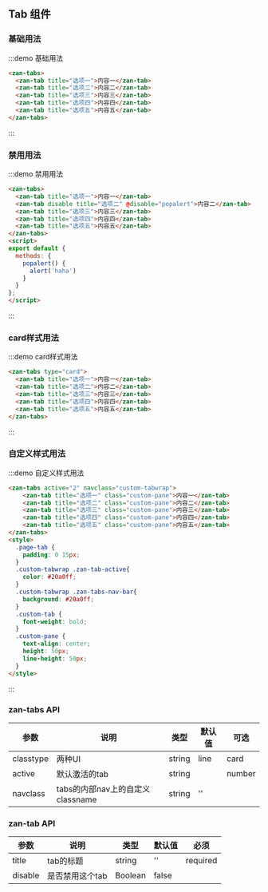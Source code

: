 <style>
@component-namespace demo {
  @b tab {
    .zan-tabs-pane {
      background-color: #fff;
      padding: 20px;
    }
  }
}
</style>

## Tab 组件

### 基础用法

:::demo 基础用法
```html
<zan-tabs>
  <zan-tab title="选项一">内容一</zan-tab>
  <zan-tab title="选项二">内容二</zan-tab>
  <zan-tab title="选项三">内容三</zan-tab>
  <zan-tab title="选项四">内容四</zan-tab>
  <zan-tab title="选项五">内容五</zan-tab>
</zan-tabs>
```

<script>
export default {
  methods: {
    popalert() {
      alert('haha')
    }
  }
};
</script>
:::
### 禁用用法
:::demo 禁用用法
```html
<zan-tabs>
  <zan-tab title="选项一">内容一</zan-tab>
  <zan-tab disable title="选项二" @disable="popalert">内容二</zan-tab>
  <zan-tab title="选项三">内容三</zan-tab>
  <zan-tab title="选项四">内容四</zan-tab>
  <zan-tab title="选项五">内容五</zan-tab>
</zan-tabs>
<script>
export default {
  methods: {
    popalert() {
      alert('haha')
    }
  }
};
</script>
```
:::

### card样式用法
:::demo card样式用法
```html
<zan-tabs type="card">
  <zan-tab title="选项一">内容一</zan-tab>
  <zan-tab title="选项二">内容二</zan-tab>
  <zan-tab title="选项三">内容三</zan-tab>
  <zan-tab title="选项四">内容四</zan-tab>
  <zan-tab title="选项五">内容五</zan-tab>
</zan-tabs>
```
:::
<style>
  .page-tab {
    padding: 0 15px;
  }
  .custom-tabwrap .zan-tab-active{
    color: #20a0ff;
  }
  .custom-tabwrap .zan-tabs-nav-bar{
    background: #20a0ff;
  }
  .custom-tab {
    font-weight: bold;
  }
  .custom-pane {
    text-align: center;
    height: 50px;
    line-height: 50px;
  }
</style>

### 自定义样式用法
:::demo 自定义样式用法
```html
<zan-tabs active="2" navclass="custom-tabwrap">
    <zan-tab title="选项一" class="custom-pane">内容一</zan-tab>
    <zan-tab title="选项二" class="custom-pane">内容二</zan-tab>
    <zan-tab title="选项三" class="custom-pane">内容三</zan-tab>
    <zan-tab title="选项四" class="custom-pane">内容四</zan-tab>
    <zan-tab title="选项五" class="custom-pane">内容五</zan-tab>
</zan-tabs>
<style>
  .page-tab {
    padding: 0 15px;
  }
  .custom-tabwrap .zan-tab-active{
    color: #20a0ff;
  }
  .custom-tabwrap .zan-tabs-nav-bar{
    background: #20a0ff;
  }
  .custom-tab {
    font-weight: bold;
  }
  .custom-pane {
    text-align: center;
    height: 50px;
    line-height: 50px;
  }
</style>
```
:::

### zan-tabs API

| 参数       | 说明      | 类型       | 默认值       | 可选      |
|-----------|-----------|-----------|-------------|-------------|
| classtype | 两种UI | string  | line |     card      |
| active | 默认激活的tab | string || number  | 0 |           |
| navclass | tabs的内部nav上的自定义classname | string  | '' |           |


### zan-tab API
| 参数       | 说明      | 类型       | 默认值       | 必须       |
|-----------|-----------|-----------|-------------|-------------|
| title | tab的标题 | string  | ''          | required         |
| disable | 是否禁用这个tab | Boolean  | false      |           |


